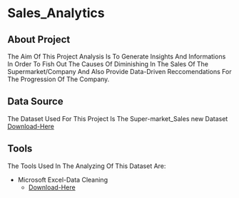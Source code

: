 # Sales_Analytics
## About Project
The Aim Of This Project Analysis Is To Generate Insights And Informations In Order To Fish Out The Causes Of Diminishing In The Sales Of The Supermarket/Company And Also Provide Data-Driven Reccomendations For The Progression Of The Company.
## Data Source
The Dataset Used For This Project Is The Super-market_Sales new Dataset
[Download-Here](https://github.com/user-attachments/files/18079712/supermarket_sales.new.xlsx)
## Tools
The Tools Used In The Analyzing Of This Dataset Are:
- Microsoft Excel-Data Cleaning
   - [Download-Here](https:\\Microsoft.com)
